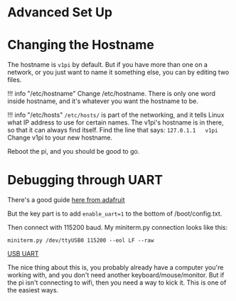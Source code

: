 # Advanced Set Up

Changing the Hostname
=====================

The hostname is `v1pi` by default. But if you have more than one on a network, or you just want to
name it something else, you can by editing two files.

!!! info "/etc/hostname"
    Change /etc/hostname. There is only one word inside hostname, and it's whatever you want the
    hostname to be.

!!! info "/etc/hosts"
    `/etc/hosts/` is part of the networking, and it tells Linux what IP address to use for certain
    names. The v1pi's hostname is in there, so that it can always find itself. Find the line that
    says:
    ```
    127.0.1.1	v1pi
    ```
    Change v1pi to your new hostname.

Reboot the pi, and you should be good to go.

Debugging through UART
======================

There's a good guide [here from adafruit](https://learn.adafruit.com/adafruits-raspberry-pi-lesson-5-using-a-console-cable/overview)

But the key part is to add `enable_uart=1` to the bottom of /boot/config.txt.

Then connect with 115200 baud. My miniterm.py connection looks like this:

```
miniterm.py /dev/ttyUSB0 115200 --eol LF --raw
```

[USB UART](https://amzn.to/2syfraB)

The nice thing about this is, you probably already have a computer you're working with, and you
don't need another keyboard/mouse/monitor. But if the pi isn't connecting to wifi, then you need a
way to kick it. This is one of the easiest ways.

